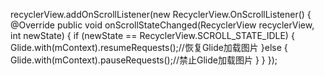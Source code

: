 
recyclerView.addOnScrollListener(new RecyclerView.OnScrollListener() {
    @Override
    public void onScrollStateChanged(RecyclerView recyclerView, int newState) {
        if (newState == RecyclerView.SCROLL_STATE_IDLE) {
           Glide.with(mContext).resumeRequests();//恢复Glide加载图片
        }else {
           Glide.with(mContext).pauseRequests();//禁止Glide加载图片
        }
    }
});